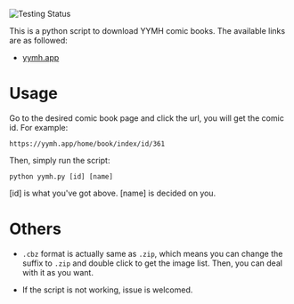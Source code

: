 ![Testing Status](https://github.com/gaspardruan/YYMH/actions/workflows/python-app.yml/badge.svg)

This is a python script to download YYMH comic books. The available links are as followed:
- [yymh.app](https://yymh.app)

# Usage

Go to the desired comic book page and click the url, you will get the comic id. For example:
```
https://yymh.app/home/book/index/id/361
```
Then, simply run the script:
```
python yymh.py [id] [name]
```
[id] is what you've got above. [name] is decided on you.

# Others

- `.cbz` format is actually same as `.zip`, which means you can change the suffix to `.zip` and double click to get
the image list. Then, you can deal with it as you want.

- If the script is not working, issue is welcomed.